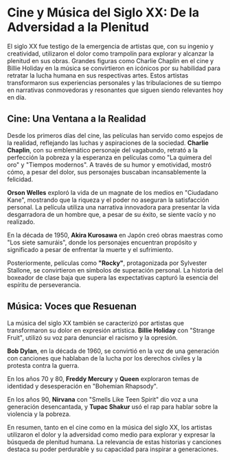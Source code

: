 # Cine y Música del Siglo XX: De la Adversidad a la Plenitud

El siglo XX fue testigo de la emergencia de artistas que, con su ingenio y creatividad, utilizaron el dolor como trampolín para explorar y alcanzar la plenitud en sus obras. Grandes figuras como Charlie Chaplin en el cine y Billie Holiday en la música se convirtieron en icónicos por su habilidad para retratar la lucha humana en sus respectivas artes. Estos artistas transformaron sus experiencias personales y las tribulaciones de su tiempo en narrativas conmovedoras y resonantes que siguen siendo relevantes hoy en día.

## Cine: Una Ventana a la Realidad

Desde los primeros días del cine, las películas han servido como espejos de la realidad, reflejando las luchas y aspiraciones de la sociedad. **Charlie Chaplin**, con su emblemático personaje del vagabundo, retrató a la perfección la pobreza y la esperanza en películas como "La quimera del oro" y "Tiempos modernos". A través de su humor y emotividad, mostró cómo, a pesar del dolor, sus personajes buscaban incansablemente la felicidad.

**Orson Welles** exploró la vida de un magnate de los medios en "Ciudadano Kane", mostrando que la riqueza y el poder no aseguran la satisfacción personal. La película utiliza una narrativa innovadora para presentar la vida desgarradora de un hombre que, a pesar de su éxito, se siente vacío y no realizado.

En la década de 1950, **Akira Kurosawa** en Japón creó obras maestras como "Los siete samuráis", donde los personajes encuentran propósito y significado a pesar de enfrentar la muerte y el sufrimiento.

Posteriormente, películas como **"Rocky"**, protagonizada por Sylvester Stallone, se convirtieron en símbolos de superación personal. La historia del boxeador de clase baja que supera las expectativas capturó la esencia del espíritu de perseverancia.

## Música: Voces que Resuenan

La música del siglo XX también se caracterizó por artistas que transformaron su dolor en expresión artística. **Billie Holiday** con "Strange Fruit", utilizó su voz para denunciar el racismo y la opresión.

**Bob Dylan**, en la década de 1960, se convirtió en la voz de una generación con canciones que hablaban de la lucha por los derechos civiles y la protesta contra la guerra.

En los años 70 y 80, **Freddy Mercury** y **Queen** exploraron temas de identidad y desesperación en "Bohemian Rhapsody".

En los años 90, **Nirvana** con "Smells Like Teen Spirit" dio voz a una generación desencantada, y **Tupac Shakur** usó el rap para hablar sobre la violencia y la pobreza.

En resumen, tanto en el cine como en la música del siglo XX, los artistas utilizaron el dolor y la adversidad como medio para explorar y expresar la búsqueda de plenitud humana. La relevancia de estas historias y canciones destaca su poder perdurable y su capacidad para inspirar a generaciones.

